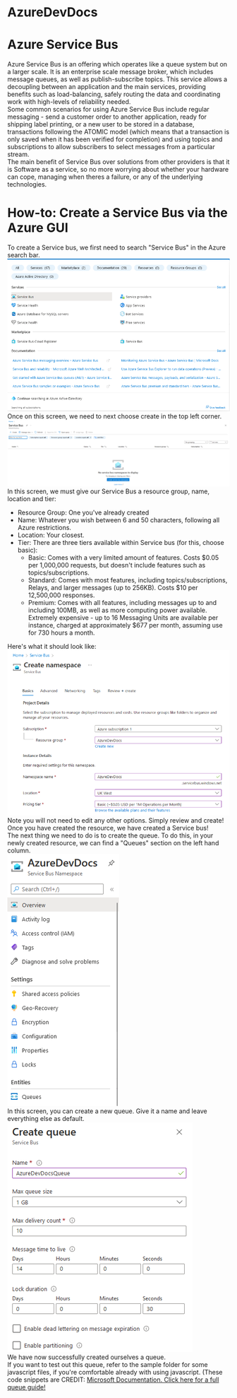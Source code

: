 # AzureDevDocs
# Azure Service Bus
Azure Service Bus is an offering which operates like a queue system but on a larger scale. It is an enterprise scale message broker, which includes message queues, as well as publish-subscribe topics. This service allows a decoupling between an application and the main services, providing benefits such as load-balancing, safely routing the data and coordinating work with high-levels of reliability needed.  
Some common scenarios for using Azure Service Bus include regular messaging - send a customer order to another application, ready for shipping label printing, or a new user to be stored in a database, transactions following the ATOMIC model (which means that a transaction is only saved when it has been verified for completion) and using topics and subscriptions to allow subscribers to select messages from a particular stream.  
The main benefit of Service Bus over solutions from other providers is that it is Software as a service, so no more worrying about whether your hardware can cope, managing when theres a failure, or any of the underlying technologies.  
# How-to: Create a Service Bus via the Azure GUI  
To create a Service bus, we first need to search "Service Bus" in the Azure search bar.  
![Image of search result](images/step1.png)  
Once on this screen, we need to next choose create in the top left corner.
![Image of service bus screen](images/step2.png)  
In this screen, we must give our Service Bus a resource group, name, location and tier:
 - Resource Group: One you've already created
 - Name: Whatever you wish between 6 and 50 characters, following all Azure restrictions.
 - Location: Your closest.
 - Tier:
There are three tiers available within Service bus (for this, choose basic):
   - Basic: Comes with a very limited amount of features. Costs $0.05 per 1,000,000 requests, but doesn't include features such as topics/subscriptions.  
   - Standard: Comes with most features, including topics/subscriptions, Relays, and larger messages (up to 256KB). Costs $10 per 12,500,000 responses.
   - Premium: Comes with all features, including messages up to and including 100MB, as well as more computing power available. Extremely expensive - up to 16 Messaging Units are available per instance, charged at approximately $677 per month, assuming use for 730 hours a month.

Here's what it should look like:
![Image of setup screen](images/step3.png)  
Note you will not need to edit any other options. Simply review and create!  
Once you have created the resource, we have created a Service bus!  
The next thing we need to do is to create the queue. To do this, in your newly created resource, we can find a "Queues" section on the left hand column.  
![Image of resource](images/step4.png)  
In this screen, you can create a new queue. Give it a name and leave everything else as default. 
![Image of queue creation](images/step5.png)  
We have now successfully created ourselves a queue.  
If you want to test out this queue, refer to the sample folder for some javascript files, if you're comfortable already with using javascript. (These code snippets are CREDIT: [Microsoft Documentation. Click here for a full queue guide!](https://docs.microsoft.com/en-us/azure/service-bus-messaging/service-bus-nodejs-how-to-use-queues)